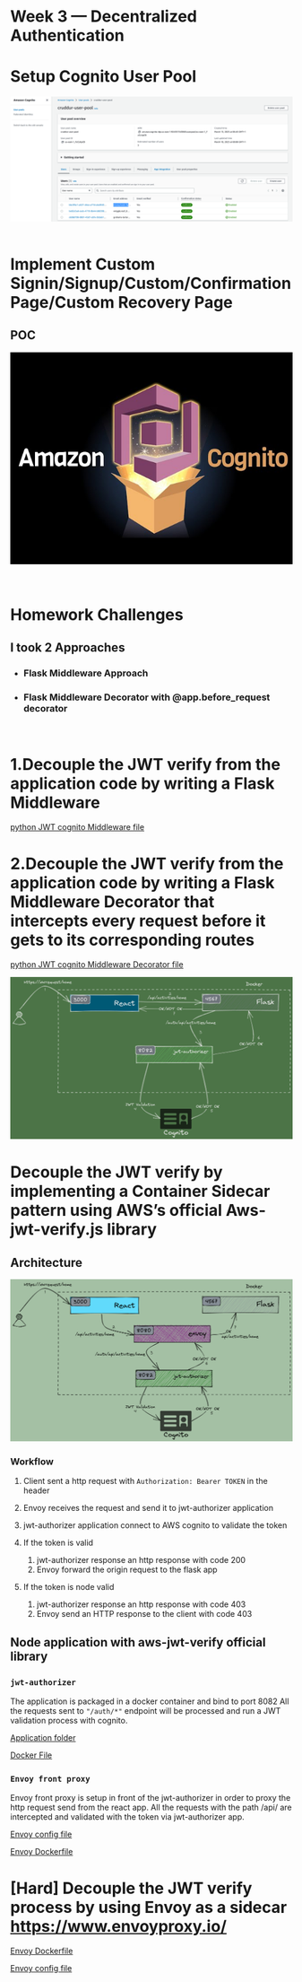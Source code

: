# Week 3 — Decentralized Authentication

# Setup Cognito User Pool

![Cognito User Pool](../_docs/assets/week3/cognito.png)
&nbsp;

# Implement Custom Signin/Signup/Custom/Confirmation Page/Custom Recovery Page

## POC
[![Signin/Signup/Custom/Confirmation Page/Custom Recovery Page](../_docs/assets/week3/awscognito.jpg)](https://youtu.be/E3YFakvp3RE)  

&nbsp;
# Homework Challenges 

## I took 2 Approaches
 - ### Flask Middleware Approach
 - ### Flask Middleware Decorator with @app.before_request decorator 
&nbsp; 

# 1.Decouple the JWT verify from the application code by writing a Flask Middleware

[python JWT cognito Middleware file](../backend-flask/lib/cognito_jwt_token.py)

# 2.Decouple the JWT verify from the application code by writing a Flask Middleware Decorator that intercepts every request before it gets to its corresponding routes

[python JWT cognito Middleware Decorator file](../backend-flask/middleware/cognito_jwt_token_middleware.py)

![Middleware Decorator](../_docs/assets/week3/jwt-architectureII.png)

# Decouple the JWT verify by implementing a Container Sidecar pattern using AWS’s official Aws-jwt-verify.js library

## Architecture 

![JWT auth with envoy](../_docs/assets/week3/jwt-achitecture-diag.png)

### Workflow
1. Client sent a http request with `Authorization: Bearer TOKEN` in the  header 
2. Envoy receives the request and send it to jwt-authorizer application 
3. jwt-authorizer application connect to AWS cognito to validate the token 
4. If the token is valid
   1. jwt-authorizer response an http response with code 200
   2. Envoy forward the origin request to the flask app

5. If the token is node valid
   1. jwt-authorizer response an http response with code 403
   2. Envoy send an HTTP response to the client with code 403

## Node application with aws-jwt-verify official library
### `jwt-authorizer`

The application is packaged in a docker container and bind to port 8082
All the requests sent to `"/auth/*"` endpoint will be processed and run a JWT validation process with cognito.

[Application folder](../jwt-authorizer-api/)

[Docker File](../jwt-authorizer-api/Dockerfile)

### `Envoy front proxy`
Envoy front proxy is setup in front of the jwt-authorizer in order to proxy the http request send from the react app. All the requests with the path /api/ are intercepted and validated with the token via jwt-authorizer app. 

[Envoy config file](../envoy/front-envoy.yaml)

[Envoy Dockerfile](../envoy/Dockerfile)

<!-- ## POC 

[![Cruddur JWT with AWS lib](https://img.youtube.com/vi/Kb0ap_SgJuo/0.jpg)](https://www.youtube.com/watch?v=Kb0ap_SgJuo) -->


# [Hard] Decouple the JWT verify process by using Envoy as a sidecar https://www.envoyproxy.io/

[Envoy Dockerfile](../envoy/Dockerfile)

[Envoy config file](../envoy/envoy-cognito.yaml)

<!-- ![Envoy log cognito auth](../_docs/assets/week3/envoy%20cognito%20output.png) -->

<!-- #### POC (watch the below video)

[![Decouple the JWT verify process by using Envoy](https://img.youtube.com/vi/vnjpJmxj1d0/0.jpg)](https://www.youtube.com/watch?v=vnjpJmxj1d0) -->